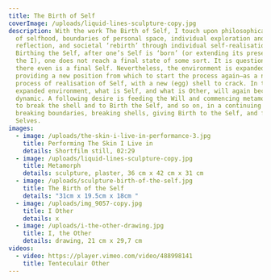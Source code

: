 ```yaml
---
title: The Birth of Self
coverImage: /uploads/liquid-lines-sculpture-copy.jpg
description: With the work The Birth of Self, I touch upon philosophical themes
  of selfhood, boundaries of personal space, individual exploration and
  reflection, and societal ‘rebirth’ through individual self-realisation.
  Birthing the Self, after one’s Self is ‘born’ (or extending its presence in
  the I), one does not reach a final state of some sort. It is questionable if
  there even is a final Self. Nevertheless, the environment is expanded,
  providing a new position from which to start the process again—as a new
  process of realisation of Self, with a new (egg) shell to crack. In this new,
  expanded environment, what is Self, and what is Other, will again become the
  dynamic. A following desire is feeding the Will and commencing metamorphosis
  to break the shell and to Birth the Self, and so on, in a continuing flow of
  breaking boundaries, breaking shells, giving Birth to the Self, and future
  Selves.
images:
  - image: /uploads/the-skin-i-live-in-performance-3.jpg
    title: Performing The Skin I Live in
    details: Shortfilm still, 02:29
  - image: /uploads/liquid-lines-sculpture-copy.jpg
    title: Metamorph
    details: sculpture, plaster, 36 cm x 42 cm x 31 cm
  - image: /uploads/sculpture-birth-of-the-self.jpg
    title: The Birth of the Self
    details: "31cm x 19.5cm x 18cm "
  - image: /uploads/img_9057-copy.jpg
    title: I Other
    details: x
  - image: /uploads/i-the-other-drawing.jpg
    title: I, the Other
    details: drawing, 21 cm x 29,7 cm
videos:
  - video: https://player.vimeo.com/video/488998141
    title: Tenteculair Other
---
```

